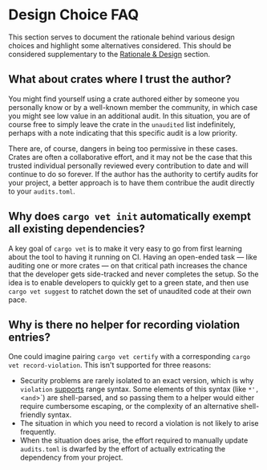 # Design Choice FAQ

This section serves to document the rationale behind various design choices and
highlight some alternatives considered. This should be considered supplementary
to the [Rationale & Design](./rationale.md) section.

## What about crates where I trust the author?

You might find yourself using a crate authored either by someone you personally
know or by a well-known member the community, in which case you might see low
value in an additional audit. In this situation, you are of course free to
simply leave the crate in the `unaudited` list indefinitely, perhaps with a
note indicating that this specific audit is a low priority.

There are, of course, dangers in being too permissive in these cases. Crates are
often a collaborative effort, and it may not be the case that this trusted
individual personally reviewed every contribution to date and will continue to
do so forever. If the author has the authority to certify audits for your
project, a better approach is to have them contribue the audit directly to your
`audits.toml`.


## Why does `cargo vet init` automatically exempt all existing dependencies?

A key goal of `cargo vet` is to make it very easy to go from first learning
about the tool to having it running on CI. Having an open-ended task — like
auditing one or more crates — on that critical path increases the chance that
the developer gets side-tracked and never completes the setup. So the idea is to
enable developers to quickly get to a green state, and then use `cargo vet
suggest` to ratchet down the set of unaudited code at their own pace.


## Why is there no helper for recording violation entries?

One could imagine pairing `cargo vet certify` with a corresponding `cargo vet
record-violation`. This isn't supported for three reasons:
* Security problems are rarely isolated to an exact version, which is why
  `violation` [supports](audit-entries.md#violation) range syntax. Some elements
  of this syntax (like `*', `<` and `>`) are shell-parsed, and so passing
  them to a helper would either require cumbersome escaping, or the complexity
  of an alternative shell-friendly syntax.
* The situation in which you need to record a violation is not likely to arise
  frequently.
* When the situation does arise, the effort required to manually update
  `audits.toml` is dwarfed by the effort of actually extricating the dependency
  from your project.
